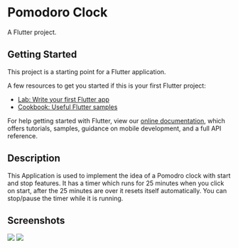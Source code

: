 # Pomodoro Clock 

A Flutter project.

## Getting Started

This project is a starting point for a Flutter application.

A few resources to get you started if this is your first Flutter project:

- [Lab: Write your first Flutter app](https://flutter.dev/docs/get-started/codelab)
- [Cookbook: Useful Flutter samples](https://flutter.dev/docs/cookbook)

For help getting started with Flutter, view our
[online documentation](https://flutter.dev/docs), which offers tutorials,
samples, guidance on mobile development, and a full API reference.

## Description

This Application is used to implement the idea of a Pomodro clock with start and stop features. It has a timer which runs for 25 minutes when you click on start, after the 25 minutes are over it resets itself automatically. You can stop/pause the timer while it is running.

## Screenshots

![](https://github.com/AmimaShifa/Flutter-APP/blob/main/pomodoro%20clock.JPG)
![](https://github.com/AmimaShifa/Flutter-APP/blob/main/pomodoro%20clock%20working.JPG)

